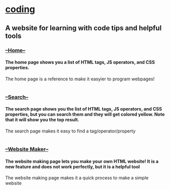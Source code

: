 # [coding](https://iannl.github.io/coding/)
## A website for learning with code tips and helpful tools
### [–Home–](https://iannl.github.io/coding/)
#### The home page shows you a list of HTML tags, JS operators, and CSS properties.
The home page is a reference to make it easyier to program webpages!
#
### [–Search–](https://iannl.github.io/coding/search.html)
#### The search page shows you the list of HTML tags, JS operators, and CSS properties, but you can search them and they will get colored yellow. Note that it will show you the top result.
The search page makes it easy to find a tag/operator/property
#
### [–Website Maker–](https://iannl.github.io/coding/website.html)
#### The website making page lets you make your own HTML website! It is a new feature and does not work perfectly, but it is a helpful tool
The website making page makes it a quick process to make a simple website
